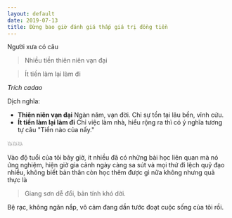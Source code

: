 ```yaml
---
layout: default
date: 2019-07-13
title: Đừng bao giờ đánh giá thấp giá trị đồng tiền
---
```


Người xưa có câu

> Nhiều tiền thiên niên vạn đại

> Ít tiền làm lại làm đi

*Trích cadao*

Dịch nghĩa:
- **Thiên niên vạn đại** Ngàn năm, vạn đời. Chỉ sự tồn tại lâu bền, vĩnh cửu.
- **Ít tiền làm lại làm đi** Chỉ việc làm nhà, hiểu rộng ra thì có ý nghĩa tương tự câu "Tiền nào của nấy."

💥💥💥

Vào độ tuổi của tôi bây giờ, ít nhiều đã có những bài học liên quan mà nó ứng nghiệm, hiện giờ gia cảnh ngày càng sa sút và mọi thứ đi lệch quỹ đạo nhiều, không biết bản thân còn học thêm được gì nữa không nhưng quả thực là

> Giang sơn dễ đổi, bản tính khó dời.

Bệ rạc, không ngăn nắp, vô cảm đang dần tước đoạt cuộc sống của tôi rồi.